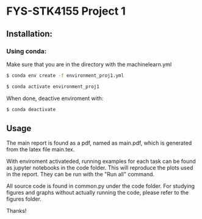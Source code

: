 # FYS-STK4155 Project 1

## Installation:

### Using conda:

Make sure that you are in the directory with the machinelearn.yml

```bash
$ conda env create -f environment_proj1.yml
```
```bash
$ conda activate environment_proj1
```

When done, deactive enviroment with:

```bash
$ conda deactivate
```

## Usage

The main report is found as a pdf, named as main.pdf, which is generated from the latex file main.tex. 

With enviroment activateded, running examples for each task can be found as jupyter notebooks in the code folder. This will reproduce the plots used in the report.
They can be run with the "Run all" command. 

All source code is found in common.py under the code folder. For studying figures and graphs without actually running the code, please refer to the figures folder. 

Thanks!

